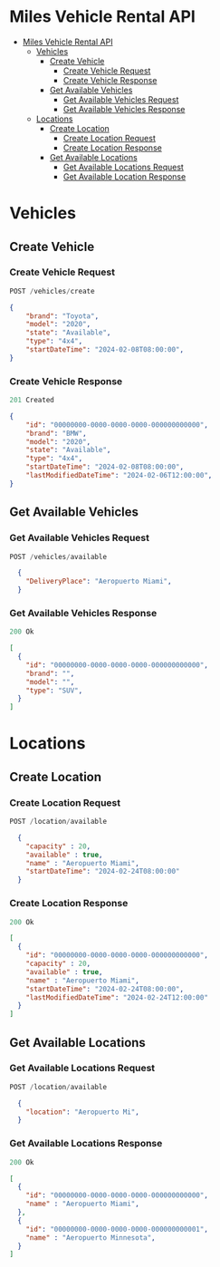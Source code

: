 # Miles Vehicle Rental API

- [Miles Vehicle Rental API](#miles-vehicles-rental-api)
  - [Vehicles](#vehicles)
    - [Create Vehicle](#create-vehicle)
      - [Create Vehicle Request](#create-vehicle-request)
      - [Create Vehicle Response](#create-vehicle-response)
    - [Get Available Vehicles](#get-available-vehicles)
      - [Get Available Vehicles Request](#get-available-vehicles-request)
      - [Get Available Vehicles Response](#get-available-vehicles-response)
  - [Locations](#locations)
    - [Create Location](#create-location)
      - [Create Location Request](#create-location-request)
      - [Create Location Response](#create-location-response)
    - [Get Available Locations](#get-available-locations)
      - [Get Available Locations Request](#get-available-locations-request)
      - [Get Available Location Response](#get-available-locations-response)
    <!--  -->

# Vehicles

## Create Vehicle

### Create Vehicle Request

```js
POST /vehicles/create
```

```json
{
    "brand": "Toyota",
    "model": "2020",
    "state": "Available",
    "type": "4x4",
    "startDateTime": "2024-02-08T08:00:00",
}
```

### Create Vehicle Response

```js
201 Created
```

```json
{
    "id": "00000000-0000-0000-0000-000000000000",
    "brand": "BMW",
    "model": "2020",
    "state": "Available",
    "type": "4x4",
    "startDateTime": "2024-02-08T08:00:00",
    "lastModifiedDateTime": "2024-02-06T12:00:00",
}
```

## Get Available Vehicles

### Get Available Vehicles Request

```js
POST /vehicles/available
```

```json
  {
    "DeliveryPlace": "Aeropuerto Miami",
  }
```

### Get Available Vehicles Response

```js
200 Ok
```

```json
[
  {
    "id": "00000000-0000-0000-0000-000000000000",
    "brand": "",
    "model": "",
    "type": "SUV",
  }
]
```

# Locations

## Create Location

### Create Location Request

```js
POST /location/available
```

```json
  {
    "capacity" : 20,
    "available" : true,
    "name" : "Aeropuerto Miami",
    "startDateTime": "2024-02-24T08:00:00"
  }
```

### Create Location Response

```js
200 Ok
```

```json
[
  {
    "id": "00000000-0000-0000-0000-000000000000",
    "capacity" : 20,
    "available" : true,
    "name" : "Aeropuerto Miami",
    "startDateTime": "2024-02-24T08:00:00",
    "lastModifiedDateTime": "2024-02-24T12:00:00"
  }
]
```

## Get Available Locations

### Get Available Locations Request

```js
POST /location/available
```

```json
  {
    "location": "Aeropuerto Mi",
  }
```

### Get Available Locations Response

```js
200 Ok
```

```json
[
  {
    "id": "00000000-0000-0000-0000-000000000000",
    "name" : "Aeropuerto Miami",
  },
  {
    "id": "00000000-0000-0000-0000-000000000001",
    "name" : "Aeropuerto Minnesota",
  }
]
```
